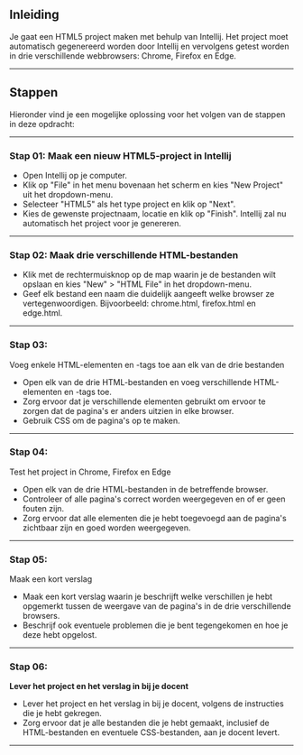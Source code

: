 ## Inleiding

Je gaat een HTML5 project maken met behulp van Intellij. Het project moet automatisch gegenereerd worden door Intellij en vervolgens getest worden in drie verschillende webbrowsers: Chrome, Firefox en Edge.

---

## Stappen

Hieronder vind je een mogelijke oplossing voor het volgen van de stappen in deze opdracht:

---

### Stap 01: Maak een nieuw HTML5-project in Intellij

-   Open Intellij op je computer.
-   Klik op "File" in het menu bovenaan het scherm en kies "New Project" uit het dropdown-menu.
-   Selecteer "HTML5" als het type project en klik op "Next".
-   Kies de gewenste projectnaam, locatie en klik op "Finish". Intellij zal nu automatisch het project voor je genereren.

---

### Stap 02: Maak drie verschillende HTML-bestanden

-   Klik met de rechtermuisknop op de map waarin je de bestanden wilt opslaan en kies "New" > "HTML File" in het dropdown-menu.
-   Geef elk bestand een naam die duidelijk aangeeft welke browser ze vertegenwoordigen. Bijvoorbeeld: chrome.html, firefox.html en edge.html.

---

### Stap 03:

Voeg enkele HTML-elementen en -tags toe aan elk van de drie bestanden

-   Open elk van de drie HTML-bestanden en voeg verschillende HTML-elementen en -tags toe.
-   Zorg ervoor dat je verschillende elementen gebruikt om ervoor te zorgen dat de pagina's er anders uitzien in elke browser.
-   Gebruik CSS om de pagina's op te maken.

---

### Stap 04: 

Test het project in Chrome, Firefox en Edge

-   Open elk van de drie HTML-bestanden in de betreffende browser.
-   Controleer of alle pagina's correct worden weergegeven en of er geen fouten zijn.
-   Zorg ervoor dat alle elementen die je hebt toegevoegd aan de pagina's zichtbaar zijn en goed worden weergegeven.

---

### Stap 05: 

Maak een kort verslag

-   Maak een kort verslag waarin je beschrijft welke verschillen je hebt opgemerkt tussen de weergave van de pagina's in de drie verschillende browsers.
-   Beschrijf ook eventuele problemen die je bent tegengekomen en hoe je deze hebt opgelost.

---

### Stap 06: 

**Lever het project en het verslag in bij je docent**

-   Lever het project en het verslag in bij je docent, volgens de instructies die je hebt gekregen.
-   Zorg ervoor dat je alle bestanden die je hebt gemaakt, inclusief de HTML-bestanden en eventuele CSS-bestanden, aan je docent levert.

---
